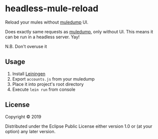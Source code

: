 # headless-mule-reload

Reload your mules without [muledump](https://github.com/jakcodex/muledump/) UI.

Does exactly same requests as [muledump](https://github.com/jakcodex/muledump/), only without UI.
This means it can be run in a headless server. Yay!

N.B. Don't overuse it

## Usage

1. Install [Leiningen](https://leiningen.org/)
1. Export `accounts.js` from your muledump
1. Place it into project's root directory
1. Execute `lein run` from console

## License

Copyright © 2019

Distributed under the Eclipse Public License either version 1.0 or (at
your option) any later version.
